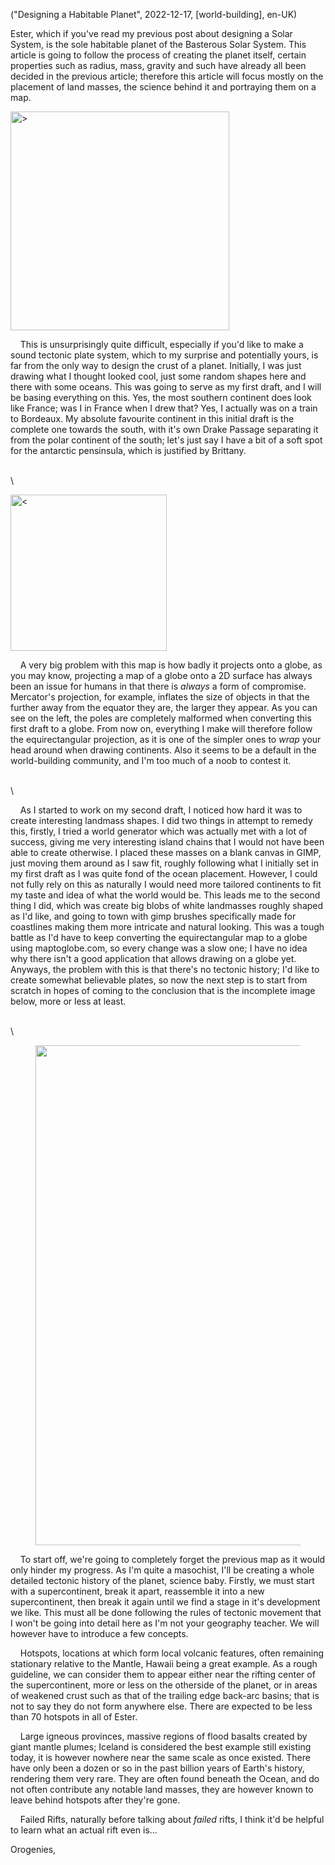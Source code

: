 ("Designing a Habitable Planet", 2022-12-17, [world-building], en-UK)

<span class="lettrine">E</span>ster, which if you've read my previous post about designing a Solar System, is the sole habitable planet of the Basterous Solar System. This article is going to follow the process of creating the planet itself, certain properties such as radius, mass, gravity and such have already all been decided in the previous article; therefore this article will focus mostly on the placement of land masses, the science behind it and portraying them on a map.

<img alt=">" src="data/2023-01-14/first_draft.jpg" width="350"/>

    This is unsurprisingly quite difficult, especially if you'd like to make a sound tectonic plate system, which to my surprise and potentially yours, is far from the only way to design the crust of a planet.  Initially, I was just drawing what I thought looked cool, just some random shapes here and there with some oceans. This was going to serve as my first draft, and I will be basing everything on this. Yes, the most southern continent does look like France; was I in France when I drew that? Yes, I actually was on a train to Bordeaux. My absolute favourite continent in this initial draft is the complete one towards the south, with it's own Drake Passage separating it from the polar continent of the south; let's just say I have a bit of a soft spot for the antarctic pensinsula, which is justified by Brittany. 

\
\

<img alt="<" src="data/2023-01-14/first_draft_globe.png" width="250"/>

    A very big problem with this map is how badly it projects onto a globe, as you may know, projecting a map of a globe onto a 2D surface has always been an issue for humans in that there is *always* a form of compromise. Mercator's projection, for example, inflates the size of objects in that the further away from the equator they are, the larger they appear. As you can see on the left, the poles are completely malformed when converting this first draft to a globe. From now on, everything I make will therefore follow the equirectangular projection, as it is one of the simpler ones to *wrap* your head around when drawing continents. Also it seems to be a default in the world-building community, and I'm too much of a noob to contest it.

\
\

    As I started to work on my second draft, I noticed how hard it was to create interesting landmass shapes. I did two things in attempt to remedy this, firstly, I tried a world generator which was actually met with a lot of success, giving me very interesting island chains that I would not have been able to create otherwise. I placed these masses on a blank canvas in GIMP, just moving them around as I saw fit, roughly following what I initially set in my first draft as I was quite fond of the ocean placement. However, I could not fully rely on this as naturally I would need more tailored continents to fit my taste and idea of what the world would be. This leads me to the second thing I did, which was create big blobs of white landmasses roughly shaped as I'd like, and going to town with gimp brushes specifically made for coastlines making them more intricate and natural looking. This was a tough battle as I'd have to keep converting the equirectangular map to a globe using maptoglobe.com, so every change was a slow one; I have no idea why there isn't a good application that allows drawing on a globe yet. Anyways, the problem with this is that there's no tectonic history; I'd like to create somewhat believable plates, so now the next step is to start from scratch in hopes of coming to the conclusion that is the incomplete image below, more or less at least.

\
\

<figure>
	<img src="data/2023-01-14/second_draft.png" width="800"/>
</figure>

    To start off, we're going to completely forget the previous map as it would only hinder my progress. As I'm quite a masochist, I'll be creating a whole detailed tectonic history of the planet, science baby. Firstly, we must start with a supercontinent, break it apart, reassemble it into a new supercontinent, then break it again until we find a stage in it's development we like. This must all be done following the rules of tectonic movement that I won't be going into detail here as I'm not your geography teacher. We will however have to introduce a few concepts.

    Hotspots, locations at which form local volcanic features, often remaining stationary relative to the Mantle, Hawaii being a great example. As a rough guideline, we can consider them to appear either near the rifting center of the supercontinent, more or less on the otherside of the planet, or in areas of weakened crust such as that of the trailing edge back-arc basins; that is not to say they do not form anywhere else. There are expected to be less than 70 hotspots in all of Ester.

    Large igneous provinces, massive regions of flood basalts created by giant mantle plumes; Iceland is considered the best example still existing today, it is however nowhere near the same scale as once existed. There have only been a dozen or so in the past billion years of Earth's history, rendering them very rare. They are often found beneath the Ocean, and do not often contribute any notable land masses, they are however known to leave behind hotspots after they're gone.

    Failed Rifts, naturally before talking about *failed* rifts, I think it'd be helpful to learn what an actual rift even is...

Orogenies,   